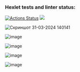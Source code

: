 ### Hexlet tests and linter status:
[![Actions Status](https://github.com/Grand9/java-project-61/actions/workflows/hexlet-check.yml/badge.svg)](https://github.com/Grand9/java-project-61/actions)
<a href="https://codeclimate.com/github/Grand9/java-project-61/maintainability"><img src="https://api.codeclimate.com/v1/badges/b890b7116438bbbc26dd/maintainability" /></a>

![Скриншот 31-03-2024 140141](https://github.com/Grand9/java-project-61/assets/163022198/5b051d7b-d24c-4445-89cd-75692394d743)

![image](https://github.com/Grand9/java-project-61/assets/163022198/04e3a1aa-fd40-48db-b5cf-554697bf28a4)

![image](https://github.com/Grand9/java-project-61/assets/163022198/3151afe4-9e2a-42db-be37-ab39333fbc36)

![image](https://github.com/Grand9/java-project-61/assets/163022198/27d8acca-f6f4-4070-bf08-a3abe1090728)

![image](https://github.com/Grand9/java-project-61/assets/163022198/5798130e-bec0-4dd7-8962-286e6c02bcbf)
